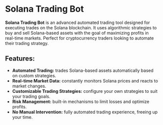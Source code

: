 # Solana Trading Bot 

**Solana Trading Bot** is an advanced automated trading tool designed for executing trades on the Solana blockchain. It uses algorithmic strategies to buy and sell Solana-based assets with the goal of maximizing profits in real-time markets. Perfect for cryptocurrency traders looking to automate their trading strategy.

## Features:
- **Automated Trading:** trades Solana-based assets automatically based on custom strategies.
- **Real-time Market Data:** constantly monitors Solana prices and reacts to market changes.
- **Customizable Trading Strategies:** configure your own strategies to suit your trading goals.
- **Risk Management:** built-in mechanisms to limit losses and optimize profits.
- **No Manual Intervention:** fully automated trading experience, freeing up your time.
